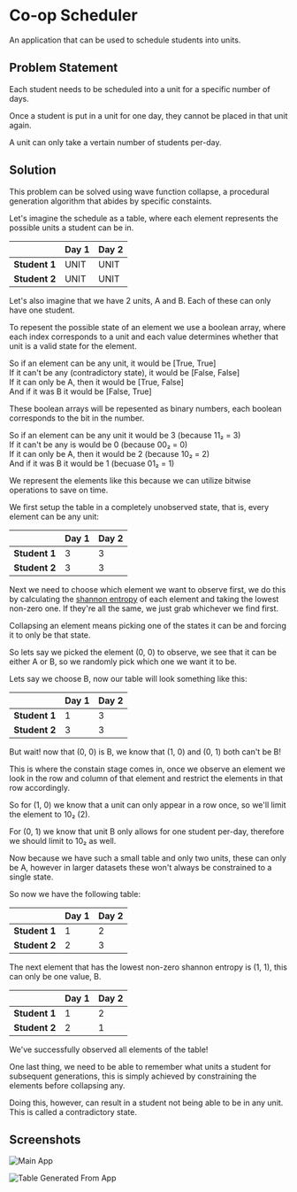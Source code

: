 # Co-op Scheduler
An application that can be used to schedule students into units.

## Problem Statement

Each student needs to be scheduled into a unit for a specific number of days.

Once a student is put in a unit for one day, they cannot be placed in that unit again.

A unit can only take a vertain number of students per-day.

## Solution

This problem can be solved using wave function collapse, a procedural generation algorithm that abides by specific constaints.

Let's imagine the schedule as a table, where each element represents the possible units a student can be in.

|               | **Day 1** | **Day 2** |
|---------------|-----------|-----------|
| **Student 1** | UNIT      | UNIT      |
| **Student 2** | UNIT      | UNIT      |

Let's also imagine that we have 2 units, A and B. Each of these can only have one student.

To repesent the possible state of an element we use a boolean array, where each index corresponds to a unit and each value determines whether that unit is a valid state for the element.

So if an element can be any unit, it would be [True, True]  
If it can't be any (contradictory state), it would be [False, False]  
If it can only be A, then it would be [True, False]  
And if it was B it would be [False, True]  

These boolean arrays will be repesented as binary numbers, each boolean corresponds to the bit in the number.

So if an element can be any unit it would be 3 (because 11₂ = 3)  
If it can't be any is would be 0 (because 00₂ = 0)  
If it can only be A, then it would be 2 (because 10₂ = 2)  
And if it was B it would be 1 (becuase 01₂ = 1)  

We represent the elements like this because we can utilize bitwise operations to save on time.  


We first setup the table in a completely unobserved state, that is, every element can be any unit:

|               | **Day 1** | **Day 2** |
|---------------|-----------|-----------|
| **Student 1** | 3         | 3         |
| **Student 2** | 3         | 3         |

Next we need to choose which element we want to observe first, we do this by calculating the [shannon entropy](https://en.wikipedia.org/wiki/Entropy_(information_theory)) of each element and taking the lowest non-zero one. If they're all the same, we just grab whichever we find first.  

Collapsing an element means picking one of the states it can be and forcing it to only be that state.

So lets say we picked the element (0, 0) to observe, we see that it can be either A or B, so we randomly pick which one we want it to be.  

Lets say we choose B, now our table will look something like this:

|               | **Day 1** | **Day 2** |
|---------------|-----------|-----------|
| **Student 1** | 1         | 3         |
| **Student 2** | 3         | 3         |

But wait! now that (0, 0) is B, we know that (1, 0) and (0, 1) both can't be B!

This is where the constain stage comes in, once we observe an element we look in the row and column of that element and restrict the elements in that row accordingly.  

So for (1, 0) we know that a unit can only appear in a row once, so we'll limit the element to 10₂ (2).  

For (0, 1) we know that unit B only allows for one student per-day, therefore we should limit to 10₂ as well.

Now because we have such a small table and only two units, these can only be A, however in larger datasets these won't always be constrained to a single state.

So now we have the following table:

|               | **Day 1** | **Day 2** |
|---------------|-----------|-----------|
| **Student 1** | 1         | 2         |
| **Student 2** | 2         | 3         |

The next element that has the lowest non-zero shannon entropy is (1, 1), this can only be one value, B.


|               | **Day 1** | **Day 2** |
|---------------|-----------|-----------|
| **Student 1** | 1         | 2         |
| **Student 2** | 2         | 1         |

We've successfully observed all elements of the table!  

One last thing, we need to be able to remember what units a student for subsequent generations, this is simply achieved by constraining the elements before collapsing any.

Doing this, however, can result in a student not being able to be in any unit. This is called a contradictory state.

## Screenshots

![Main App](https://user-images.githubusercontent.com/25644444/190924859-c55535fc-5d1b-4f08-9e1b-620b4060b335.png)

![Table Generated From App](https://user-images.githubusercontent.com/25644444/190924870-9a56f4f0-6fb2-49e3-a50e-caa64f550aab.png)


